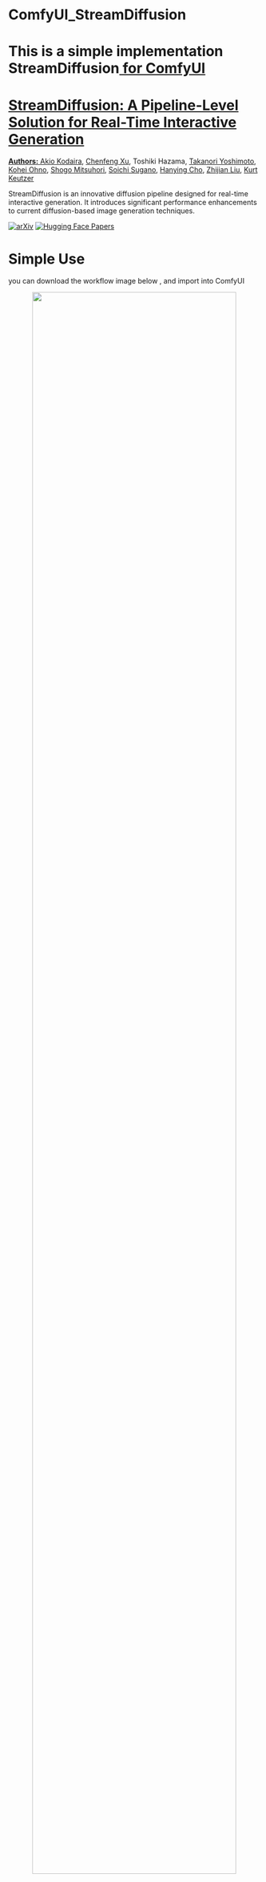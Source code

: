 # ComfyUI_StreamDiffusion

# This is a simple implementation StreamDiffusion<a href="https://github.com/cumulo-autumn/StreamDiffusion.git" > for ComfyUI


# StreamDiffusion: A Pipeline-Level Solution for Real-Time Interactive Generation

**Authors:** [Akio Kodaira](https://www.linkedin.com/in/akio-kodaira-1a7b98252/), [Chenfeng Xu](https://www.chenfengx.com/), Toshiki Hazama, [Takanori Yoshimoto](https://twitter.com/__ramu0e__), [Kohei Ohno](https://www.linkedin.com/in/kohei--ohno/), [Shogo Mitsuhori](https://me.ddpn.world/), [Soichi Sugano](https://twitter.com/toni_nimono), [Hanying Cho](https://twitter.com/hanyingcl), [Zhijian Liu](https://zhijianliu.com/), [Kurt Keutzer](https://scholar.google.com/citations?hl=en&user=ID9QePIAAAAJ)

StreamDiffusion is an innovative diffusion pipeline designed for real-time interactive generation. It introduces significant performance enhancements to current diffusion-based image generation techniques.

[![arXiv](https://img.shields.io/badge/arXiv-2307.04725-b31b1b.svg)](https://arxiv.org/abs/2312.12491)
[![Hugging Face Papers](https://img.shields.io/badge/%F0%9F%A4%97%20Hugging%20Face-papers-yellow)](https://huggingface.co/papers/2312.12491)

# Simple Use
you can download the workflow image below , and import into ComfyUI
<p align="center">
  <img src="./workflow.png" width=90%>
</p>

# img2img
 img2img can be done by send a image to the image imput in the sampler node,but the batch_size must be 1.

# StreamDiffusion_Sampler
Input Latent is not implemented for now.

  ### Lora stack
  You can set Lora stack by using LoRA Stacker from Efficiency Nodes.

## Support
Thank you for being awesome!